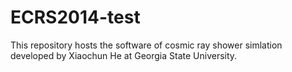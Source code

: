 # ECRS2014-test
This repository hosts the software of cosmic ray shower simlation developed by Xiaochun He at Georgia State University.
